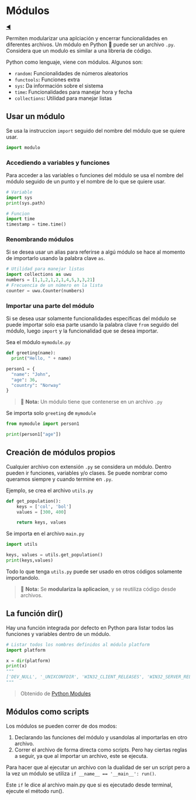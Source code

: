# Módulos

[◀️](./../README.md)

Permiten modularizar una aplciación y encerrar funcionalidades en diferentes archivos. Un módulo en Python 🐍 puede ser un archivo `.py`. Considera que un modulo es similar a una libreria de código.

Python como lenguaje, viene con módulos. Algunos son:

- `random`**:** Funcionalidades de números aleatorios
- `functools`**:** Funciones extra
- `sys`**:** Da información sobre el sistema
- `time`**:** Funcionalidades para manejar hora y fecha
- `collections`**:** Utilidad para manejar listas

## Usar un módulo

Se usa la instruccion `import` seguido del nombre del módulo que se quiere usar.

```python
import modulo
```

### Accediendo a variables y funciones

Para acceder a las variables o funciones del módulo se usa el nombre del módulo seguido de un punto y el nombre de lo que se quiere usar.

```python
# Variable
import sys
print(sys.path)

# Funcion
import time
timestamp = time.time()
```

### Renombrando módulos

Si se desea usar un alias para referirse a algú módulo se hace al momento de importarlo usando la palabra clave `as`.

```python
# Utilidad para manejar listas
import collections as uwu
numbers = [1,1,2,1,2,1,4,5,3,3,21]
# Frecuencia de un número en la lista
counter = uwu.Counter(numbers)
```

### Importar una parte del módulo

Si se desea usar solamente funcionalidades específicas del módulo se puede importar solo esa parte usando la palabra clave `from` seguido del módulo, luego `import` y la  funcionalidad que se desea importar.

Sea el módulo `mymodule.py`

```python
def greeting(name):
  print("Hello, " + name)

person1 = {
  "name": "John",
  "age": 36,
  "country": "Norway"
}
```

> 📝 **Nota:** Un módulo tiene que contenerse en un archivo `.py`

Se importa solo `greeting` de `mymodule`

```python
from mymodule import person1

print(person1["age"])
```

## Creación de módulos propios

Cualquier archivo con extensión `.py` se considera un módulo. Dentro pueden ir funciones, variables y/o clases. Se puede nombrar como queramos siempre y cuando termine en `.py`.

Ejemplo, se crea el archivo `utils.py`

```python
def get_population():
    keys = ['col', 'bol']
    values = [300, 400]

    return keys, values

```

Se importa en el archivo `main.py`

```python
import utils

keys, values = utils.get_population()
print(keys,values)
```

Todo lo que tenga `utils.py` puede ser usado en otros códigos solamente importandolo.

> 📝 **Nota:** Se **modulariza la aplicacion**, y se reutiliza código desde archivos.

## La función dir()

Hay una función integrada por defecto en Python para listar todos las funciones y variables dentro de un módulo.

```python
# Listar todos los nombres definidos al módulo platform
import platform

x = dir(platform)
print(x)
"""
['DEV_NULL', '_UNIXCONFDIR', 'WIN32_CLIENT_RELEASES', 'WIN32_SERVER_RELEASES', '__builtins__', '__cached__', '__copyright__', '__doc__', '__file__', ...]
"""
```

> Obtenido de [Python Modules][1]

## Módulos como scripts

Los módulos se pueden correr de dos modos:

1. Declarando las funciones del módulo y usandolas al importarlas en otro archivo.
2. Correr el archivo de forma directa como scripts. Pero hay ciertas reglas a seguir, ya que al importar un archivo, este se ejecuta.

Para hacer que al ejecutar un archivo con la dualidad de ser un script pero a la vez un módulo se utiliza `if __name__ == '__main__': run()`.

Este `if` le dice al archivo main.py que si es ejecutado desde terminal, ejecute el método run().

<!-- Referencias -->

[1]: <https://www.w3schools.com/python/python_modules.asp> "Python Modules"

